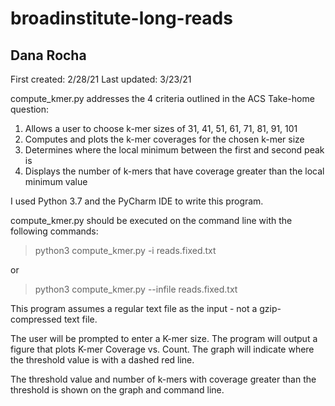 # broadinstitute-long-reads
## Dana Rocha 

First created: 2/28/21 
Last updated: 3/23/21

compute_kmer.py addresses the 4 criteria outlined in the ACS Take-home question: 
  1. Allows a user to choose k-mer sizes of 31, 41, 51, 61, 71, 81, 91, 101
  2. Computes and plots the k-mer coverages for the chosen k-mer size
  3. Determines where the local minimum between the first and second peak is 
  4. Displays the number of k-mers that have coverage greater than the local minimum value 
  
I used Python 3.7 and the PyCharm IDE to write this program. 



compute_kmer.py should be executed on the command line with the following commands:

> python3 compute_kmer.py -i reads.fixed.txt

or 

> python3 compute_kmer.py --infile reads.fixed.txt




This program assumes a regular text file as the input - not a gzip-compressed text file. 

The user will be prompted to enter a K-mer size. 
The program will output a figure that plots K-mer Coverage vs. Count. 
The graph will indicate where the threshold value is with a dashed red line. 

The threshold value and number of k-mers with coverage greater than the threshold is shown on the graph and command line. 
